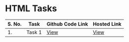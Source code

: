 # HTML Tasks

S. No. | Task | Github Code Link | Hosted Link
| --- | --- | --- | --- |
| 1. | Task 1 | [View](https://github.com/aryanv8/TasksHTML/blob/main/task1.html) | [View](https://aryanv8.github.io/TasksHTML/task1.html) |
